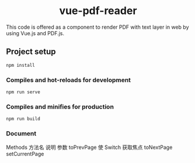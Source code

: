<h1 align="center">
  vue-pdf-reader
</h1>
This code is offered as a component to render PDF with text layer in web by using Vue.js and PDF.js.

## Project setup
```
npm install
```

### Compiles and hot-reloads for development
```
npm run serve
```

### Compiles and minifies for production
```
npm run build
```

### Document
Methods
方法名	 说明	               参数
toPrevPage 使 Switch 获取焦点
toNextPage
setCurrentPage